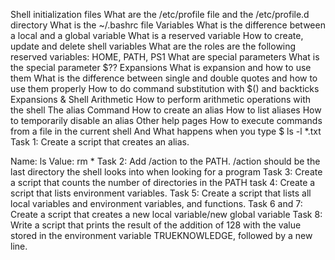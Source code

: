 Shell initialization files
What are the /etc/profile file and the /etc/profile.d directory
What is the ~/.bashrc file
Variables
What is the difference between a local and a global variable
What is a reserved variable
How to create, update and delete shell variables
What are the roles are the following reserved variables: HOME, PATH, PS1
What are special parameters
What is the special parameter $??
Expansions
What is expansion and how to use them
What is the difference between single and double quotes and how to use them properly
How to do command substitution with $() and backticks
Expansions & Shell Arithmetic
How to perform arithmetic operations with the shell
The alias Command
How to create an alias
How to list aliases
How to temporarily disable an alias
Other help pages
How to execute commands from a file in the current shell
And
What happens when you type $ ls -l *.txt
Task 1: Create a script that creates an alias.

Name: ls
Value: rm *
Task 2: Add /action to the PATH. /action should be the last directory the shell looks into when looking for a program
Task 3: Create a script that counts the number of directories in the PATH
task 4: Create a script that lists environment variables.
Task 5: Create a script that lists all local variables and environment variables, and functions.
Task 6 and 7: Create a script that creates a new local variable/new global variable
Task 8: Write a script that prints the result of the addition of 128 with the value stored in the environment variable TRUEKNOWLEDGE, followed by a new line.

